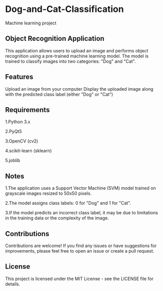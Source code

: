 # Dog-and-Cat-Classification
Machine learning project

Object Recognition Application
-----------------------------------
This application allows users to upload an image and performs object recognition using a pre-trained machine learning model.
The model is trained to classify images into two categories: "Dog" and "Cat".

Features
----------
Upload an image from your computer
Display the uploaded image along with the predicted class label (either "Dog" or "Cat")


Requirements
------------------
1.Python 3.x

2.PyQt5

3.OpenCV (cv2)

4.scikit-learn (sklearn)

5.joblib

Notes
---------
1.The application uses a Support Vector Machine (SVM) model trained on grayscale images resized to 50x50 pixels.

2.The model assigns class labels: 0 for "Dog" and 1 for "Cat".

3.If the model predicts an incorrect class label, it may be due to limitations in the training data or the complexity of the image.

Contributions
------------
Contributions are welcome! If you find any issues or have suggestions for improvements, please feel free to open an issue or create a pull request.


License
----------
This project is licensed under the MIT License - see the LICENSE file for details.
